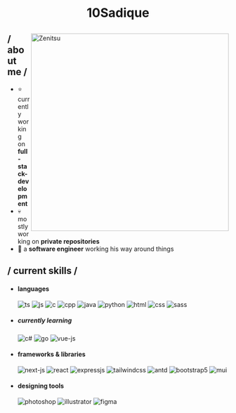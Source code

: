 <h1 align = center >
  <strong>10Sadique</strong>
</h1>

<div>


<img align="right" src="https://i.imgur.com/KKPSF7P.jpg" width="450" alt="Zenitsu"/>

<h2> / about me /</h2>
  
- ⭐ currently working on **full-stack-development**
- 💀 mostly working on **private repositories**
- 👾 a **software engineer** working his way around things
  
<h2> / current skills / </h2>
  
- <h4> languages </h4>
  <img src = "https://img.shields.io/badge/TypeScript-007ACC?style=for-the-badge&logo=typescript&logoColor=white" alt = "ts" />
  <img src = "https://img.shields.io/badge/JavaScript-323330?style=for-the-badge&logo=javascript&logoColor=F7DF1E" alt = "js" />
  <img src = "https://img.shields.io/badge/c-%2300599C.svg?style=for-the-badge&logo=c&logoColor=white" alt = "c" />
  <img src = "https://img.shields.io/badge/c++-%2300599C.svg?style=for-the-badge&logo=c%2B%2B&logoColor=white" alt = "cpp" />
  <img src = "https://img.shields.io/badge/java-%23ED8B00.svg?style=for-the-badge&logo=java&logoColor=white" alt = "java" />
  <img src = "https://img.shields.io/badge/python-3670A0?style=for-the-badge&logo=python&logoColor=ffdd54" alt = "python" />
  <img src = "https://img.shields.io/badge/HTML5-E34F26?style=for-the-badge&logo=html5&logoColor=white" alt = "html" />
  <img src = "https://img.shields.io/badge/CSS3-1572B6?style=for-the-badge&logo=css3&logoColor=white" alt = "css" />
  <img src = "https://img.shields.io/badge/SASS-hotpink.svg?style=for-the-badge&logo=SASS&logoColor=white" alt = "sass" />
  
- <h5> currently learning </h5>
    <img src = "https://img.shields.io/badge/c%23-%23239120.svg?style=for-the-badge&logo=c-sharp&logoColor=white" alt = "c#" />
    <img src = "https://img.shields.io/badge/go-%2300ADD8.svg?style=for-the-badge&logo=go&logoColor=white" alt = "go" />
    <img src = "https://img.shields.io/badge/vuejs-%2335495e.svg?style=for-the-badge&logo=vuedotjs&logoColor=%234FC08D" alt = "vue-js" />
    
  
- <h4> frameworks & libraries </h4>
  <img src = "https://img.shields.io/badge/next.js-000000?style=for-the-badge&logo=nextdotjs&logoColor=white" alt = "next-js" />
  <img src = "https://img.shields.io/badge/react-%2320232a.svg?style=for-the-badge&logo=react&logoColor=%2361DAFB" alt = "react" />
  <img src = "https://img.shields.io/badge/express.js-%23404d59.svg?style=for-the-badge&logo=express&logoColor=%2361DAFB" alt = "expressjs" />
  <img src = "https://img.shields.io/badge/tailwindcss-%2338B2AC.svg?style=for-the-badge&logo=tailwind-css&logoColor=white" alt = "tailwindcss" />
  <img src = "https://img.shields.io/badge/-AntDesign-%230170FE?style=for-the-badge&logo=ant-design&logoColor=white" alt = "antd" />
  <img src = "https://img.shields.io/badge/bootstrap-%23563D7C.svg?style=for-the-badge&logo=bootstrap&logoColor=white" alt = "bootstrap5" />
  <img src = "https://img.shields.io/badge/MUI-%230081CB.svg?style=for-the-badge&logo=mui&logoColor=white" alt = "mui" />
  
- <h4> designing tools </h4>
  <img src = "https://img.shields.io/badge/adobe%20photoshop-%2331A8FF.svg?style=for-the-badge&logo=adobe%20photoshop&logoColor=white" alt = "photoshop" />
  <img src = "https://img.shields.io/badge/adobe%20illustrator-%23FF9A00.svg?style=for-the-badge&logo=adobe%20illustrator&logoColor=white" alt = "illustrator" />
  <img src = "https://img.shields.io/badge/figma-%23F24E1E.svg?style=for-the-badge&logo=figma&logoColor=white" alt = "figma" />
  
  </br></br>
  
  </div>
